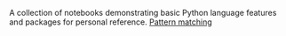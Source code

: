 A collection of notebooks demonstrating basic Python language features and packages for personal reference.
[Pattern matching](Comprehensions.ipynb)
